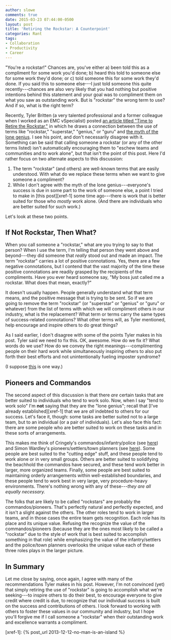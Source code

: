 ```yaml
---
author: slowe
comments: true
date: 2015-03-23 07:44:00-0500
layout: post
title: 'Retiring the Rockstar: A Counterpoint'
categories: Rant
tags:
- Collaboration
- Productivity
- Career
---
```


"You're a rockstar!" Chances are, you've either a) been told this as a compliment for some work you'd done; b) heard this told to someone else for some work they'd done; or c) told someone this for some work they'd done. If you said this to someone else---I just told someone this quite recently---chances are also very likely that you had nothing but positive intentions behind this statement and your goal was to compliment them on what you saw as outstanding work. But is "rockstar" the wrong term to use? And if so, what is the right term?

Recently, Tyler Britten (a very talented professional and a former colleague when I worked as an EMC vSpecialist) posted [an article titled "Time to Retire the Rockstar,"][link-1] in which he draws a connection between the use of terms like "rockstar," "superstar," "genius," or "guru" and [the myth of the lone genius][link-2]. I see his point, and don't necessarily disagree with it. Something can be said that calling someone a rockstar (or any of the other terms listed) isn't automatically encouraging them to "eschew teams and communities and to work alone", but that isn't the point of this post. Here I'd rather focus on two alternate aspects to this discussion:

1. The term "rockstar" (and others) are well-known terms that are easily understood. With what do we replace these terms when we want to give someone a compliment?
2. While I don't agree with the myth of the lone genius---everyone's success is due in some part to the work of someone else, a point I tried to make in [this post][xref-1] some time ago---there is work that is better suited for those who _mostly_ work alone. (And there are individuals who are better suited for such work.)

Let's look at these two points.

## If Not Rockstar, Then What?

When you call someone a "rockstar," what are you trying to say to that person? When I use the term, I'm telling that person they went above and beyond---they did someone that _really_ stood out and made an impact. The term "rockstar" carries a lot of positive connotations. Yes, there are a few negative connotations, but I contend that the vast majority of the time these positive connotations are readily grasped by the recipients of the compliments. Have you ever heard someone say, "My boss just called me a rockstar. What does that mean, exactly?"

It doesn't usually happen. People generally understand what that term means, and the positive message that is trying to be sent. So if we are going to remove the term "rockstar" (or "superstar" or "genius" or "guru" or whatever) from the list of terms with which we will compliment others in our industry, what is the replacement? What term or terms carry the same types of success-related connotations? What other terms will, as Tyler mentioned, help encourage and inspire others to do great things?

As I said earlier, I don't disagree with some of the points Tyler makes in his post. Tyler said we need to fix this. OK, awesome. How do we fix it? What words do we use? How do we convey the right meanings---complimenting people on their hard work while simultaneously inspiring others to also put forth their best efforts and not unintentionally fueling imposter syndrome?

(I suppose [this][link-3] is one way.)

## Pioneers and Commandos

The second aspect of this discussion is that there _are_ certain tasks that are better suited to individuals who tend to work solo. Now, when I say "tend to work solo" I'm **not** saying that they are the "lone genius"; recall that [I've already established][xref-1] that we are _all_ indebted to others for our success. Let's face it, though: some tasks are better suited not to a large team, but to an individual (or a pair of individuals). Let's also face this fact: there are some people who are better suited to work on these tasks and in these sorts of arrangements.

This makes me think of Cringely's commandos/infantry/police (see [here][link-4]) and Simon Wardley's pioneers/settlers/town planners (see [here][link-5]). Some people are best suited to the "cutting edge" stuff, and these people tend to work alone or in very small groups. Others are better suited to solidifying the beachhold the commandos have secured, and these tend work better in larger, more organized teams. Finally, some people are best suited to maintaining orderly arrangements within well-established boundaries, and these people tend to work best in very large, very procedure-heavy environments. There's nothing wrong with any of these---_they are all equally necessary._

The folks that are likely to be called "rockstars" are probably the commandos/pioneers. That's perfectly natural and perfectly expected, and it isn't a slight against the others. The other roles tend to work in larger teams, and in those cases the entire team gets recognition. Each role has its place and its unique value. Refusing the recognize the value of the commandos/pioneers (because they are the ones most likely to be called a "rockstar" due to the style of work that is best suited to accomplish something in that role) while emphasizing the value of the infantry/settlers and the police/town planners overlooks the unique value each of these three roles plays in the larger picture.

## In Summary

Let me close by saying, once again, I agree with many of the recommendations Tyler makes in his post. However, I'm not convinced (yet) that simply retiring the use of "rockstar" is going to accomplish what we're seeking---to inspire others to do their best, to encourage everyone to give credit where credit is due, to recognize that our individual success is built on the success and contributions of others. I look forward to working with others to foster these values in our community and industry, but I hope you'll forgive me if I call someone a "rockstar" when their outstanding work and excellence warrants a compliment.


[link-1]: http://vmtyler.com/retire-the-rockstar/
[link-2]: https://medium.com/the-aspen-journal-of-ideas/the-myth-of-the-lone-genius-6a5146c7da10
[link-3]: http://jmetz.com/2014/06/23/you-do-good-work/
[link-4]: http://blog.codinghorror.com/commandos-infantry-and-police/
[link-5]: http://blog.gardeviance.org/2012/06/pioneers-settlers-and-town-planners.html

[xref-1]: {% post_url 2013-12-12-no-man-is-an-island %}
